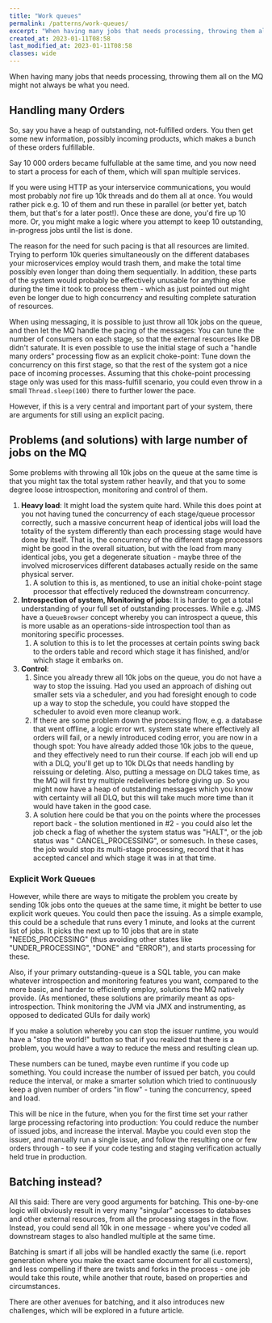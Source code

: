 ```yaml
---
title: "Work queues"
permalink: /patterns/work-queues/
excerpt: "When having many jobs that needs processing, throwing them all on the MQ might not always be what you need."
created_at: 2023-01-11T08:58
last_modified_at: 2023-01-11T08:58
classes: wide
---
```


When having many jobs that needs processing, throwing them all on the MQ might not always be what you need.

## Handling many Orders

So, say you have a heap of outstanding, not-fulfilled orders. You then get some new information, possibly incoming
products, which makes a bunch of these orders fulfillable.

Say 10 000 orders became fulfullable at the same time, and you now need to start a process for each of them, which will
span multiple services.

If you were using HTTP as your interservice communications, you would most probably _not_ fire up 10k threads and do
them all at once. You would rather pick e.g. 10 of them and run these in parallel (or better yet, batch them, but that's
for a later post!). Once these are done, you'd fire up 10 more. Or, you might make a logic where you attempt to keep 10
outstanding, in-progress jobs until the list is done.

The reason for the need for such pacing is that all resources are limited. Trying to perform 10k queries simultaneously
on the different databases your microservices employ would trash them, and make the total time possibly even longer than
doing them sequentially. In addition, these parts of the system would probably be effectively unusable for anything else
during the time it took to process them - which as just pointed out might even be longer due to high concurrency and
resulting complete saturation of resources.

When using messaging, it is possible to just throw all 10k jobs on the queue, and then let the MQ handle the pacing of
the messages: You can tune the number of consumers on each stage, so that the external resources like DB didn't
saturate. It is even possible to use the initial stage of such a "handle many orders" processing flow as an explicit
choke-point: Tune down the concurrency on this first stage, so that the rest of the system got a nice pace of incoming
processes. Assuming that this choke-point processing stage only was used for this mass-fulfill scenario, you could even
throw in a small `Thread.sleep(100)` there to further lower the pace.

However, if this is a very central and important part of your system, there are arguments for still using an explicit
pacing.

## Problems (and solutions) with large number of jobs on the MQ

Some problems with throwing all 10k jobs on the queue at the same time is that you might tax the total system rather
heavily, and that you to some degree loose introspection, monitoring and control of them.

1. <b>Heavy load</b>: It might load the system quite hard. While this does point at you not having tuned the concurrency
   of each stage/queue processor correctly, such a massive concurrent heap of identical jobs will load the totality of
   the system differently than each processing stage would have done by itself. That is, the concurrency of the
   different stage processors might be good in the overall situation, but with the load from many identical jobs, you
   get a degenerate situation - maybe three of the involved microservices different databases actually reside on the
   same physical server.
   1. A solution to this is, as mentioned, to use an initial choke-point stage processor that effectively reduced the
      downstream concurrency.
2. <b>Introspection of system, Monitoring of jobs</b>: It is harder to get a total understanding of your full set of
   outstanding processes. While e.g. JMS have a `QueueBrowser` concept whereby you can introspect a queue, this is more
   usable as an operations-side introspection tool than as monitoring specific processes.
   1. A solution to this is to let the processes at certain points swing back to the orders table and record which stage
      it has finished, and/or which stage it embarks on.
3. <b>Control</b>:
   1. Since you already threw all 10k jobs on the queue, you do not have a way to stop the issuing. Had you used an
      approach of dishing out smaller sets via a scheduler, and you had foresight enough to code up a way to stop the
      schedule, you could have stopped the scheduler to avoid even more cleanup work.
   2. If there are some problem down the processing flow, e.g. a database that went offline, a logic error wrt. system
      state where effectively all orders will fail, or a newly introduced coding error, you are now in a though spot:
      You have already added those 10k jobs to the queue, and they effectively need to run their course. If each job
      will end up with a DLQ, you'll get up to 10k DLQs that needs handling by reissuing or deleting. Also, putting a
      message on DLQ takes time, as the MQ will first try multiple redeliveries before giving up. So you might now have
      a heap of outstanding messages which you know with certainty will all DLQ, but this will take much more time than
      it would have taken in the good case.
   3. A solution here could be that you on the points where the processes report back - the solution mentioned in #2 -
      you could also let the job check a flag of whether the system status was "HALT", or the job status was "
      CANCEL_PROCESSING", or somesuch. In these cases, the job would stop its multi-stage processing, record that it has
      accepted cancel and which stage it was in at that time.

### Explicit Work Queues

However, while there are ways to mitigate the problem you create by sending 10k jobs onto the queues at the same time,
it might be better to use explicit work queues. You could then pace the issuing. As a simple example, this could be a
schedule that runs every 1 minute, and looks at the current list of jobs. It picks the next up to 10 jobs that are in
state "NEEDS_PROCESSING" (thus avoiding other states like "UNDER_PROCESSING", "DONE"
and "ERROR"), and starts processing for these.

Also, if your primary outstanding-queue is a SQL table, you can make whatever introspection and monitoring features you
want, compared to the more basic, and harder to efficiently employ, solutions the MQ natively provide. (As mentioned,
these solutions are primarily meant as ops-introspection. Think monitoring the JVM via JMX and instrumenting, as opposed
to dedicated GUIs for daily work)

If you make a solution whereby you can stop the issuer runtime, you would have a "stop the world!" button so that if you
realized that there is a problem, you would have a way to reduce the mess and resulting clean up.

These numbers can be tuned, maybe even runtime if you code up something. You could increase the number of issued per
batch, you could reduce the interval, or make a smarter solution which tried to continuously keep a given number of
orders "in flow" - tuning the concurrency, speed and load.

This will be nice in the future, when you for the first time set your rather large processing refactoring into
production: You could reduce the number of issued jobs, and increase the interval. Maybe you could even stop the issuer,
and manually run a single issue, and follow the resulting one or few orders through - to see if your code testing and
staging verification actually held true in production.

## Batching instead?

All this said: There are very good arguments for batching. This one-by-one logic will obviously result in very many
"singular" accesses to databases and other external resources, from all the processing stages in the flow. Instead, you
could send all 10k in one message - where you've coded all downstream stages to also handled multiple at the same time.

Batching is smart if all jobs will be handled exactly the same (i.e. report generation where you make the exact same
document for all customers), and less compelling if there are twists and forks in the process - one job would take this
route, while another that route, based on properties and circumstances.

There are other avenues for batching, and it also introduces new challenges, which will be explored in a future article.